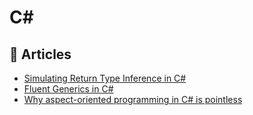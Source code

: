 # C#

## 📕 Articles
- [Simulating Return Type Inference in C#](https://tyrrrz.me/blog/return-type-inference)
- [Fluent Generics in C#](https://tyrrrz.me/blog/fluent-generics)
- [Why aspect-oriented programming in C# is pointless](https://www.youtube.com/watch?v=dLPKwEeqwgU)